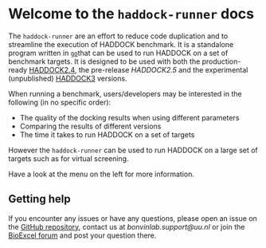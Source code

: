 # Welcome to the `haddock-runner` docs

The `haddock-runner` are an effort to reduce code duplication and to streamline the execution of HADDOCK benchmark. It is a standalone program written in [`go`](<https://en.wikipedia.org/wiki/Go_(programming_language)>)that can be used to run HADDOCK on a set of benchmark targets. It is designed to be used with both the production-ready [HADDOCK2.4](/software/haddock2.4), the pre-release _HADDOCK2.5_ and the experimental (unpublished) [HADDOCK3](/software/haddock3) versions.

When running a benchmark, users/developers may be interested in the following (in no specific order):

- The quality of the docking results when using different parameters
- Comparing the results of different versions
- The time it takes to run HADDOCK on a set of targets

However the `haddock-runner` can be used to run HADDOCK on a large set of targets such as for virtual screening.

Have a look at the menu on the left for more information.

## Getting help

If you encounter any issues or have any questions, please open an issue on the [GitHub repository](https://github.com/haddocking/haddock-runner), contact us at _bonvinlab.support@uu.nl_ or join the [BioExcel forum](https://ask.bioexcel.eu) and post your question there.
